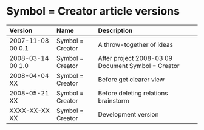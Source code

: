 ﻿Symbol = Creator article versions
=================================

|**Version**|**Name**|**Description**|
| :- | :- | :- |
|2007-11-08 00  0.1|Symbol = Creator|A throw-together of ideas|
|2008-03-14 00  1.0|Symbol = Creator|After project  2008-03 09  Document Symbol = Creator|
|2008-04-04 XX|Symbol = Creator|Before get clearer view|
|2008-05-21 XX|Symbol = Creator|Before deleting relations brainstorm|
|XXXX-XX-XX XX|Symbol = Creator|Development version|

